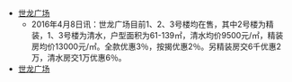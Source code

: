  - [世龙广场](http://cd.fang.anjuke.com/loupan/251115.html)
    - 2016年4月8日讯：世龙广场目前1、2、3号楼均在售，其中2号楼为精装，1、3号楼为清水，户型面积为61-139㎡，清水均价9500元/㎡，精装房均价13000元/㎡。全款优惠3％，按揭优惠2％。另精装房交6千优惠2万，清水房交1万优惠6％。
 - [世龙广场](http://cd.focus.cn/loupan/113622.html)
